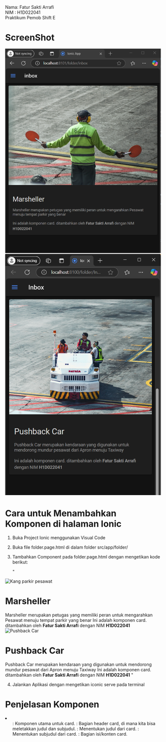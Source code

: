 Nama: Fatur Sakti Arrafi<br>
NIM : H1D022041<br>
Praktikum Pemob Shift E<br>


<h1>ScreenShot</h1>

![alt text](https://github.com/fatur251003/LabMobile7_Fatur-Sakti-Arrafi_Shift-E/blob/main/images/Screenshot%202024-10-27%20180640.png)<br>
![alt text](https://github.com/fatur251003/LabMobile7_Fatur-Sakti-Arrafi_Shift-E/blob/main/images/Screenshot%202024-10-27%20202232.png)<br>


<h1>Cara untuk Menambahkan Komponen di halaman Ionic</h1>

1. Buka Project Ionic menggunakan Visual Code
2. Buka file folder.page.html di dalam folder src/app/folder/
3. Tambahkan Component pada folder.page.html dengan mengetikan kode berikut:
   
   "<ion-content>
  <ion-card>
    <img src = assets/images/marseler.jpg alt="Kang parkir pesawat""/>
    <ion-card-header>
      <ion-card-title><h1>Marsheller</h1></ion-card-title>
      <ion-card-subtitle>Marsheller merupakan petugas yang memiliki peran untuk mengarahkan Pesawat menuju tempat parkir yang benar</ion-card-subtitle>
    </ion-card-header>
    
  <ion-card-content>
      Ini adalah komponen card. ditambahkan oleh <b>Fatur Sakti Arrafi</b> dengan NIM <b>H1D022041</b>
    </ion-card-content>
  </ion-card>
</ion-content>

<ion-content>
  <ion-card>
    <img 'src=assets/images/pushtruck.jpg' alt="Pushback Car" />
    <ion-card-header>
      <ion-card-title><h1>Pushback Car</h1></ion-card-title>
      <ion-card-subtitle>Pushback Car merupakan kendaraan yang digunakan untuk mendorong mundur pesawat dari Apron menuju Taxiway</ion-card-subtitle>
    </ion-card-header>
  
<ion-card-content>
      Ini adalah komponen card. ditambahkan oleh <b>Fatur Sakti Arrafi</b> dengan NIM <b>H1D022041</b>
    </ion-card-content>
  </ion-card>
</ion-content>"

4. Jalankan Aplikasi dengan mengetikan iconic serve pada terminal

<h1>Penjelasan Komponen</h1>
<li>
  <ul>
    <ion-card>: Komponen utama untuk card.
    <ion-card-header>: Bagian header card, di mana kita bisa meletakkan judul dan subjudul.
    <ion-card-title>: Menentukan judul dari card.
    <ion-card-subtitle>: Menentukan subjudul dari card.
    <ion-card-content>: Bagian isi/konten card.
  </ul>
</li>
